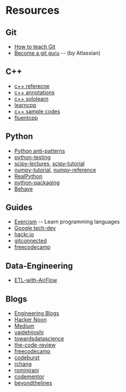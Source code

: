 # Resources

## Git

  *  <a href='https://rachelcarmena.github.io/2018/12/12/how-to-teach-git.html'>How to teach Git</a>
  *  <a href='https://www.atlassian.com/git/tutorials'>Become a git guru</a> -- (by Atlassian)


## C++

  * <a href="https://en.cppreference.com/w/">c++ referecne</a>  
  * <a href="http://www.icce.rug.nl/documents/cplusplus/">c++ annotations</a>
  * <a href="https://www.sololearn.com/Course/CPlusPlus/">c++ sololearn</a>
  * <a href="https://www.learncpp.com/">learncpp</a>
  * <a href="http://www.java2s.com/Tutorial/Cpp/CatalogCpp.htm">c++ sample codes</a>
  * <a href="http://www.fluentcpp.com/">fluentcpp</a>

## Python

  * <a href="https://docs.quantifiedcode.com/python-anti-patterns/">Python anti-patterns</a>
  * <a href="http://pythontesting.net/">python-testing</a>
  * <a href="https://scipy-lectures.org/">scipy-lectures</a>, <a href="https://docs.scipy.org/doc/scipy/reference/tutorial/index.html">scipy-tutorial</a>
  * <a href="https://docs.scipy.org/doc/numpy/user/quickstart.html">numpy-tutorial</a>, <a href="https://docs.scipy.org/doc/numpy/reference/index.html#reference">numpy-reference</a>
  * <a href="https://realpython.com/">RealPython</a>
  * <a href="https://python-packaging.readthedocs.io">python-packaging</a>
  * <a href="https://behave.readthedocs.io">Behave</a>

## Guides

  * <a href="https://exercism.io">Exercism</a> -- Learn programming languages
  * <a href="https://techdevguide.withgoogle.com/">Google tech-dev</a>
  * <a href="https://hackr.io/">hackr.io</a>
  * <a href="https://gitconnected.com/">gitconnected</a>
  * <a href="https://www.freecodecamp.org/">freecodecamp</a>

## Data-Engineering

  * <a href="https://gtoonstra.github.io/etl-with-airflow/">ETL-with-AirFlow</a>


## Blogs

  * <a href="https://github.com/kilimchoi/engineering-blogs">Engineering Blogs</a>
  * <a href="https://hackernoon.com/">Hacker Noon</a>
  * <a href="https://medium.com/">Medium</a>
  * <a href="https://medium.com/@vaidehijoshi">vaidehijoshi</a>
  * <a href="https://towardsdatascience.com/">towardsdatascience</a>
  * <a href="https://medium.com/the-code-review/">the-code-review</a>
  * <a href="https://medium.freecodecamp.org/">freecodecamp</a>
  * <a href="https://codeburst.io/">codeburst</a>
  * <a href="https://medium.com/@rchang/">rchang</a>
  * <a href="https://rominirani.com/">rominirani</a>
  * <a href="https://www.codementor.io">codementor</a>
  * <a href="https://www.beyondthelines.net/">beyondthelines</a>
